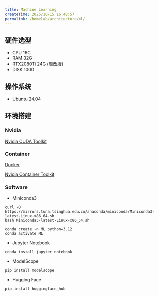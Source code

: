 ```yaml
---
title: Machine Learning
createTime: 2025/10/15 16:48:57
permalink: /homelab/architecture/ml/
---
```


## 硬件选型

- CPU 16C
- RAM 32G
- RTX2080Ti 24G (魔改版)
- DISK 100G

## 操作系统

- Ubuntu 24.04

## 环境搭建

### Nvidia

[Nvidia CUDA Toolkit](/docs/homelab/2.部署指南/cuda.md)

### Container

[Docker](/docs/homelab/2.部署指南/docker.md)

[Nvidia Container Toolkit](/docs/homelab/2.部署指南/nvidia-container-toolkit.md)

### Software

- Miniconda3

``` shell
curl -O https://mirrors.tuna.tsinghua.edu.cn/anaconda/miniconda/Miniconda3-latest-Linux-x86_64.sh
bash Miniconda3-latest-Linux-x86_64.sh
```

```shell
conda create -n ML python=3.12
conda activate ML
```

- Jupyter Notebook

```shell
conda install jupyter notebook
```

- ModelScope

```shell
pip install modelscope
```

- Hugging Face

```shell
pip install huggingface_hub 
```
